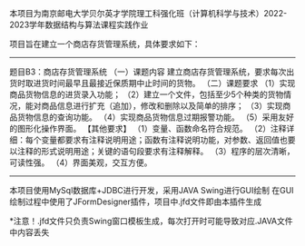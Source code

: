 本项目为南京邮电大学贝尔英才学院理工科强化班（计算机科学与技术）2022-2023学年数据结构与算法课程实践作业

项目旨在建立一个商店存货管理系统，具体要求如下：
*************************************
题目B3：商店存货管理系统
（一）课题内容
建立商店存货管理系统，要求每次出货时取进货时间最早且最接近保质期中止时间的货物。
（二）课题要求
（1）实现商品货物信息的进货录入功能；
（2）建立一个文件，包括至少5个种类的货物情况，能对商品信息进行扩充（追加），修改和删除以及简单的排序；
（3）实现商品货物信息的查询功能。
（4）实现商品货物信息过期报警功能。
（5）采用友好的图形化操作界面。
【其他要求】
（1）变量、函数命名符合规范。
（2）注释详细：每个变量都要求有注释说明用途；函数有注释说明功能，对参数、返回值也要以注释的形式说明用途；关键的语句段要求有注释解释。
（3）程序的层次清晰，可读性强。
（4）界面美观，交互方便。
*************************************
本项目使用MySql数据库+JDBC进行开发，采用JAVA Swing进行GUI绘制
在GUI绘制过程中使用了JFormDesigner插件，项目中.jfd文件即由本插件生成

*注意！.jfd文件只负责Swing窗口模板生成，每次打开时可能导致对应.JAVA文件中内容丢失
